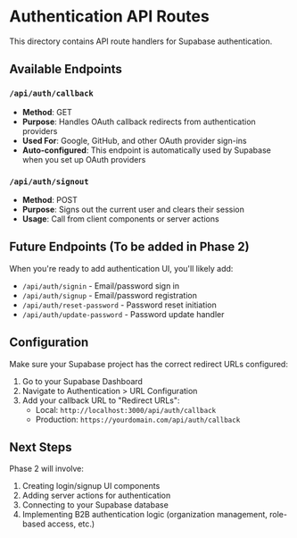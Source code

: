# Authentication API Routes

This directory contains API route handlers for Supabase authentication.

## Available Endpoints

### `/api/auth/callback`
- **Method**: GET
- **Purpose**: Handles OAuth callback redirects from authentication providers
- **Used For**: Google, GitHub, and other OAuth provider sign-ins
- **Auto-configured**: This endpoint is automatically used by Supabase when you set up OAuth providers

### `/api/auth/signout`
- **Method**: POST
- **Purpose**: Signs out the current user and clears their session
- **Usage**: Call from client components or server actions

## Future Endpoints (To be added in Phase 2)

When you're ready to add authentication UI, you'll likely add:

- `/api/auth/signin` - Email/password sign in
- `/api/auth/signup` - Email/password registration
- `/api/auth/reset-password` - Password reset initiation
- `/api/auth/update-password` - Password update handler

## Configuration

Make sure your Supabase project has the correct redirect URLs configured:

1. Go to your Supabase Dashboard
2. Navigate to Authentication > URL Configuration
3. Add your callback URL to "Redirect URLs":
   - Local: `http://localhost:3000/api/auth/callback`
   - Production: `https://yourdomain.com/api/auth/callback`

## Next Steps

Phase 2 will involve:
1. Creating login/signup UI components
2. Adding server actions for authentication
3. Connecting to your Supabase database
4. Implementing B2B authentication logic (organization management, role-based access, etc.)